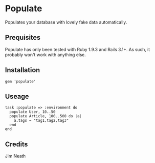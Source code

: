 # Populate

Populates your database with lovely fake data automatically.

## Prequisites

Populate has only been tested with Ruby 1.9.3 and Rails 3.1+. As such, it probably won't work with anything else.

## Installation

    gem 'populate'
    
## Useage

    task :populate => :environment do
      populate User, 10..50
      populate Article, 100..500 do |a|
        a.tags = "tag1,tag2,tag3"
      end
    end
   
## Credits

Jim Neath
